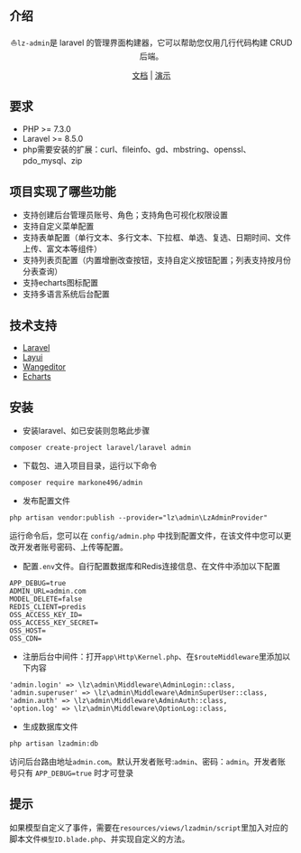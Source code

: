 介绍
------------
<p align="center">⛵<code>lz-admin</code>是 laravel 的管理界面构建器，它可以帮助您仅用几行代码构建 CRUD 后端。</p>
<p align="center">
<a href="javascript:">文档</a> |
<a href="javascript:">演示</a>
</p>

要求
------------
 - PHP >= 7.3.0
 - Laravel >= 8.5.0
 - php需要安装的扩展：curl、fileinfo、gd、mbstring、openssl、pdo_mysql、zip
 
项目实现了哪些功能
------------

- 支持创建后台管理员账号、角色；支持角色可视化权限设置
- 支持自定义菜单配置
- 支持表单配置（单行文本、多行文本、下拉框、单选、复选、日期时间、文件上传、富文本等组件）
- 支持列表页配置（内置增删改查按钮，支持自定义按钮配置；列表支持按月份分表查询）
- 支持echarts图标配置
- 支持多语言系统后台配置

技术支持
------------

- [Laravel](https://learnku.com/docs/laravel/10.x)
- [Layui](https://layui.itze.cn/)
- [Wangeditor](https://www.wangeditor.com/)
- [Echarts](https://echarts.apache.org/examples/zh/index.html)

安装
------------
- 安装laravel、如已安装则忽略此步骤
```
composer create-project laravel/laravel admin
```
- 下载包、进入项目目录，运行以下命令
```
composer require markone496/admin
```
- 发布配置文件
```
php artisan vendor:publish --provider="lz\admin\LzAdminProvider"
```
运行命令后，您可以在 `config/admin.php` 中找到配置文件，在该文件中您可以更改开发者账号密码、上传等配置。

- 配置`.env`文件。自行配置数据库和Redis连接信息、在文件中添加以下配置
```
APP_DEBUG=true
ADMIN_URL=admin.com
MODEL_DELETE=false
REDIS_CLIENT=predis
OSS_ACCESS_KEY_ID=
OSS_ACCESS_KEY_SECRET=
OSS_HOST=
OSS_CDN= 
```

- 注册后台中间件：打开`app\Http\Kernel.php`、在`$routeMiddleware`里添加以下内容
```
'admin.login' => \lz\admin\Middleware\AdminLogin::class,
'admin.superuser' => \lz\admin\Middleware\AdminSuperUser::class,
'admin.auth' => \lz\admin\Middleware\AdminAuth::class,
'option.log' => \lz\admin\Middleware\OptionLog::class,
```

- 生成数据库文件
```
php artisan lzadmin:db
```

访问后台路由地址`admin.com`。默认开发者账号:`admin`、密码：`admin`。开发者账号只有 `APP_DEBUG=true` 时才可登录 

提示
------------  

如果模型自定义了事件，需要在`resources/views/lzadmin/script`里加入对应的脚本文件`模型ID.blade.php`、并实现自定义的方法。  







